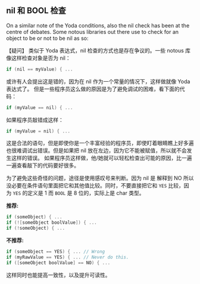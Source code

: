 ## nil 和 BOOL 检查

On a similar note of the Yoda conditions, also the nil check has been at the centre of debates. Some notous libraries out there use to check for an object to be or not to be nil as so:

【疑问】
类似于 Yoda 表达式，nil 检查的方式也是存在争议的。一些 notous 库 像这样检查对象是否为 nil：

```objective-c
if (nil == myValue) { ...
```

或许有人会提出这是错的，因为在 nil 作为一个常量的情况下，这样做就像 Yoda 表达式了。 但是一些程序员这么做的原因是为了避免调试的困难，看下面的代码：

```objective-c
if (myValue == nil) { ...
```

如果程序员敲错成这样：

```objective-c
if (myValue = nil) { ...
```


这是合法的语句，但是即使你是一个丰富经验的程序员，即使盯着眼睛瞧上好多遍也很难调试出错误。但是如果把 nil 放在左边，因为它不能被赋值，所以就不会发生这样的错误。 如果程序员这样做，他/她就可以轻松检查出可能的原因，比一遍一遍查看敲下的代码要好很多。

为了避免这些奇怪的问题，途径是使用感叹号来判断。因为 nil 是 解释到 NO 所以没必要在条件语句里面把它和其他值比较。同时，不要直接把它和 `YES` 比较，因为 `YES` 的定义是 1 而 `BOOL` 是 8 位的，实际上是 char 类型。

**推荐:**
```objective-c
if (someObject) { ...
if (![someObject boolValue]) { ...
if (!someObject) { ...
```

**不推荐:**
```objective-c
if (someObject == YES) { ... // Wrong
if (myRawValue == YES) { ... // Never do this.
if ([someObject boolValue] == NO) { ...
```

这样同时也能提高一致性，以及提升可读性。